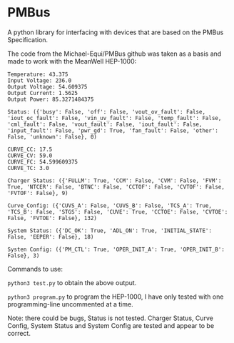 # PMBus
A python library for interfacing with devices that are based on the PMBus Specification.

The code from the Michael-Equi/PMBus github was taken as a basis and made to work with the MeanWell HEP-1000:

```
Temperature: 43.375
Input Voltage: 236.0
Output Voltage: 54.609375
Output Current: 1.5625
Output Power: 85.3271484375

Status: ({'busy': False, 'off': False, 'vout_ov_fault': False, 'iout_oc_fault': False, 'vin_uv_fault': False, 'temp_fault': False, 'cml_fault': False, 'vout_fault': False, 'iout_fault': False, 'input_fault': False, 'pwr_gd': True, 'fan_fault': False, 'other': False, 'unknown': False}, 0)

CURVE_CC: 17.5
CURVE_CV: 59.0
CURVE_FC: 54.599609375
CURVE_TC: 3.0

Charger Status: ({'FULLM': True, 'CCM': False, 'CVM': False, 'FVM': True, 'NTCER': False, 'BTNC': False, 'CCTOF': False, 'CVTOF': False, 'FVTOF': False}, 9)

Curve_Config: ({'CUVS_A': False, 'CUVS_B': False, 'TCS_A': True, 'TCS_B': False, 'STGS': False, 'CUVE': True, 'CCTOE': False, 'CVTOE': False, 'FVTOE': False}, 132)

System Status: ({'DC_OK': True, 'ADL_ON': True, 'INITIAL_STATE': False, 'EEPER': False}, 18)

Systen Config: ({'PM_CTL': True, 'OPER_INIT_A': True, 'OPER_INIT_B': False}, 3)
```
Commands to use:

`python3 test.py` to obtain the above output.

`python3 program.py` to program the HEP-1000, I have only tested with one programming-line uncommented at a time.

Note: there could be bugs, Status is not tested. Charger Status, Curve Config, System Status and System Config are tested and appear to be correct.
